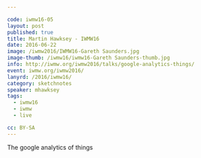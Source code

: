 ```yaml
---

code: iwmw16-05
layout: post
published: true
title: Martin Hawksey - IWMW16
date: 2016-06-22
image: /iwmw2016/IWMW16-Gareth Saunders.jpg
image-thumb: /iwmw16/iwmw16-Gareth Saunders-thumb.jpg
info: http://iwmw.org/iwmw2016/talks/google-analytics-things/
event: iwmw.org/iwmw2016/
lanyrd: /2016/iwmw16/
category: sketchnotes
speaker: mhawksey
tags:
  - iwmw16
  - iwmw
  - live

cc: BY-SA
---
```


The google analytics of things
